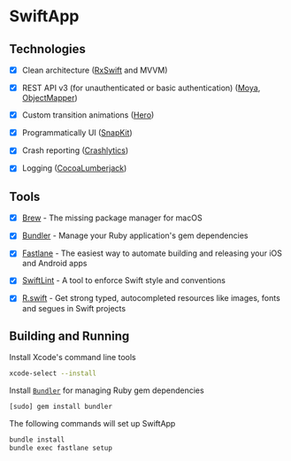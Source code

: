 # SwiftApp

## Technologies
- [x] Clean architecture ([RxSwift](https://github.com/ReactiveX/RxSwift) and MVVM)
- [x] REST API v3 (for unauthenticated or basic authentication) ([Moya](https://github.com/Moya/Moya), [ObjectMapper](https://github.com/tristanhimmelman/ObjectMapper))
- [x] Custom transition animations ([Hero](https://github.com/HeroTransitions/Hero))
- [x] Programmatically UI ([SnapKit](https://github.com/SnapKit/SnapKit))
- [x] Crash reporting ([Crashlytics](https://fabric.io/kits/ios/crashlytics))
- [x] Logging ([CocoaLumberjack](https://github.com/CocoaLumberjack/CocoaLumberjack))


## Tools
- [x] [Brew](https://github.com/Homebrew/brew) - The missing package manager for macOS
- [x] [Bundler](https://github.com/bundler/bundler) - Manage your Ruby application's gem dependencies
- [x] [Fastlane](https://github.com/fastlane/fastlane) - The easiest way to automate building and releasing your iOS and Android apps
- [x] [SwiftLint](https://github.com/realm/SwiftLint) - A tool to enforce Swift style and conventions
- [x] [R.swift](https://github.com/mac-cain13/R.swift) - Get strong typed, autocompleted resources like images, fonts and segues in Swift projects


## Building and Running

Install Xcode's command line tools
```sh
xcode-select --install
```

Install [`Bundler`](https://bundler.io) for managing Ruby gem dependencies
```sh
[sudo] gem install bundler
```


The following commands will set up SwiftApp
```sh
bundle install
bundle exec fastlane setup
```
